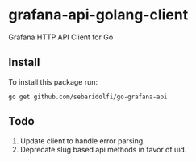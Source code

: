 # grafana-api-golang-client

Grafana HTTP API Client for Go

## Install

To install this package run:

```
go get github.com/sebaridolfi/go-grafana-api
```

## Todo
1. Update client to handle error parsing. 
2. Deprecate slug based api methods in favor of uid.

